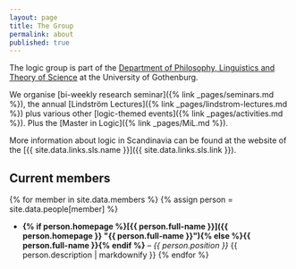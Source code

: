 ```yaml
---
layout: page
title: The Group
permalink: about
published: true
---
```


The logic group is part of the [Department of Philosophy, Linguistics and Theory of Science](https://www.gu.se/flov) at the University of Gothenburg.

We organise [bi-weekly research seminar]({% link _pages/seminars.md %}), the annual [Lindström Lectures]({% link _pages/lindstrom-lectures.md %}) plus various other [logic-themed events]({% link _pages/activities.md %}).
Plus the [Master in Logic]({% link _pages/MiL.md %}).

More information about logic in Scandinavia can be found at the website of the [{{ site.data.links.sls.name }}]({{ site.data.links.sls.link }}).

## Current members

{% for member in site.data.members %}
{% assign person = site.data.people[member] %}
 - **{% if person.homepage %}[{{ person.full-name }}]({{ person.homepage }} "{{ person.full-name }}"){% else %}{{ person.full-name }}{% endif %}** – _{{ person.position }}_
    {{ person.description | markdownify }}
{% endfor %}
